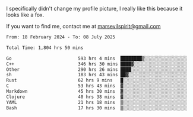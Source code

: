 I specifically didn't change my profile picture, I really like this because it looks like a fox.

If you want to find me, contact me at marsevilspirit@gmail.com

<!--START_SECTION:waka-->

```txt
From: 18 February 2024 - To: 08 July 2025

Total Time: 1,804 hrs 50 mins

Go                         593 hrs 4 mins  ████████▒░░░░░░░░░░░░░░░░   32.86 %
C++                        346 hrs 30 mins ████▓░░░░░░░░░░░░░░░░░░░░   19.20 %
Other                      290 hrs 26 mins ████░░░░░░░░░░░░░░░░░░░░░   16.09 %
sh                         183 hrs 43 mins ██▓░░░░░░░░░░░░░░░░░░░░░░   10.18 %
Rust                       62 hrs 9 mins   █░░░░░░░░░░░░░░░░░░░░░░░░   03.44 %
C                          53 hrs 43 mins  ▓░░░░░░░░░░░░░░░░░░░░░░░░   02.98 %
Markdown                   45 hrs 30 mins  ▓░░░░░░░░░░░░░░░░░░░░░░░░   02.52 %
Clojure                    40 hrs 38 mins  ▓░░░░░░░░░░░░░░░░░░░░░░░░   02.25 %
YAML                       21 hrs 18 mins  ▒░░░░░░░░░░░░░░░░░░░░░░░░   01.18 %
Bash                       17 hrs 30 mins  ▒░░░░░░░░░░░░░░░░░░░░░░░░   00.97 %
```

<!--END_SECTION:waka-->
